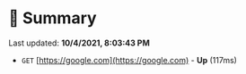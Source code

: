 # 📖 Summary
Last updated: **10/4/2021, 8:03:43 PM**

- `GET` [https://google.com](https://google.com) - **Up** (117ms)
